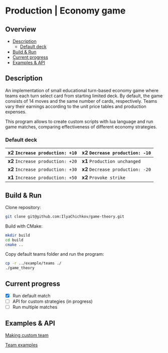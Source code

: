 # Production | Economy game

## Overview

- [Description](#description)
    - [Default deck](#default-deck)
- [Build & Run](#build--run)
- [Current progress](#current-progress)
- [Examples & API](#examples--api)

## Description

An implementation of small educational turn-based economy game where teams each turn
select card from starting limited deck. By default, the game consists of 14 moves and
the same number of cards, respectively. Teams vary their earnings according to the unit
price tables and production expenses.

This program allows to create custom scripts with lua language and run game matches,
comparing effectiveness of different economy strategies.

### Default deck

| **x2** `Increase production: +10` |   **x2** `Decrease production: -10`    |
|---|------------------------------------|
|**x2** `Increase production: +20` |  **x1** `Production unchanged` |
| **x2** `Increase production: +30` | **x2** `Decrease production: -20` |
| **x1** `Increase production: +50` |  **x2** `Provoke strike` |

## Build & Run

Clone repository:

```bash
git clone git@github.com:IlyaChichkov/game-theory.git
```

Build with CMake:

```bash
mkdir build
cd build
cmake ..
```

Copy default teams folder and run the program:

```bash
cp -r ../example/teams ./
./game_theory
```

## Current progress

- [x] Run default match
- [ ] API for custom strategies (in progress)
- [ ] Run multiple matches

## Examples & API

[Making custom team](./example/)

[Team examples](./example/teams)

